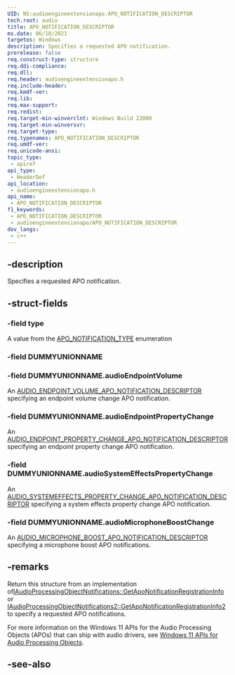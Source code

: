 ```yaml
---
UID: NS:audioengineextensionapo.APO_NOTIFICATION_DESCRIPTOR
tech.root: audio
title: APO_NOTIFICATION_DESCRIPTOR
ms.date: 06/18/2021
targetos: Windows
description: Specifies a requested APO notification.
prerelease: false
req.construct-type: structure
req.ddi-compliance: 
req.dll: 
req.header: audioengineextensionapo.h
req.include-header: 
req.kmdf-ver: 
req.lib: 
req.max-support: 
req.redist: 
req.target-min-winverclnt: Windows Build 22000
req.target-min-winversvr: 
req.target-type: 
req.typenames: APO_NOTIFICATION_DESCRIPTOR
req.umdf-ver: 
req.unicode-ansi: 
topic_type:
 - apiref
api_type:
 - HeaderDef
api_location:
 - audioengineextensionapo.h
api_name:
 - APO_NOTIFICATION_DESCRIPTOR
f1_keywords:
 - APO_NOTIFICATION_DESCRIPTOR
 - audioengineextensionapo/APO_NOTIFICATION_DESCRIPTOR
dev_langs:
 - c++
---
```


## -description

Specifies a requested APO notification.

## -struct-fields

### -field type

A value from the [APO_NOTIFICATION_TYPE](ne-audioengineextensionapo-apo_notification_type.md) enumeration

### -field DUMMYUNIONNAME

### -field DUMMYUNIONNAME.audioEndpointVolume

An [AUDIO_ENDPOINT_VOLUME_APO_NOTIFICATION_DESCRIPTOR](ns-audioengineextensionapo-audio_endpoint_volume_apo_notification_descriptor.md) specifying an endpoint volume change APO notification.

### -field DUMMYUNIONNAME.audioEndpointPropertyChange

An [AUDIO_ENDPOINT_PROPERTY_CHANGE_APO_NOTIFICATION_DESCRIPTOR](ns-audioengineextensionapo-audio_endpoint_property_change_apo_notification_descriptor.md) specifying an endpoint property change APO notification.

### -field DUMMYUNIONNAME.audioSystemEffectsPropertyChange

An [AUDIO_SYSTEMEFFECTS_PROPERTY_CHANGE_APO_NOTIFICATION_DESCRIPTOR](ns-audioengineextensionapo-audio_systemeffects_property_change_apo_notification_descriptor.md)  specifying a system effects property change APO notification.

### -field DUMMYUNIONNAME.audioMicrophoneBoostChange

An [AUDIO_MICROPHONE_BOOST_APO_NOTIFICATION_DESCRIPTOR](ns-audioengineextensionapo-audio_microphone_boost_apo_notification_descriptor.md) specifying a microphone boost APO notifications.


## -remarks

Return this structure from an implementation of[IAudioProcessingObjectNotifications::GetApoNotificationRegistrationInfo](nf-audioengineextensionapo-iaudioprocessingobjectnotifications-getaponotificationregistrationinfo.md) or [IAudioProcessingObjectNotifications2::GetApoNotificationRegistrationInfo2](nf-audioengineextensionapo-iaudioprocessingobjectnotifications2-getaponotificationregistrationinfo2.md) to specify a requested APO notifications.

For more information on the Windows 11 APIs for the Audio Processing Objects (APOs) that can ship with audio drivers, see [Windows 11 APIs for Audio Processing Objects](/windows-hardware/drivers/audio/windows-11-apis-for-audio-processing-objects).

## -see-also

